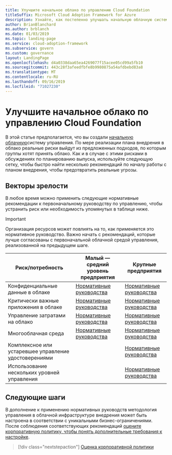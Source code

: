 ```yaml
---
title: Улучшите начальное облако по управлению Cloud Foundation
titleSuffix: Microsoft Cloud Adoption Framework for Azure
description: Узнайте, как постепенно улучшать начальную облачную систему управления.
author: BrianBlanchard
ms.author: brblanch
ms.date: 01/03/2019
ms.topic: landing-page
ms.service: cloud-adoption-framework
ms.subservice: govern
ms.custom: governance
layout: LandingPage
ms.openlocfilehash: d4a0338daa65ea4269077f15acee05cd99a5fb10
ms.sourcegitcommit: 443c28f3afeedfbfe8b9980875a54afdbebd83a8
ms.translationtype: MT
ms.contentlocale: ru-RU
ms.lasthandoff: 09/16/2019
ms.locfileid: "71027230"
---
```

# <a name="improve-your-initial-cloud-governance-foundation"></a>Улучшите начальное облако по управлению Cloud Foundation

В этой статье предполагается, что вы создали [начальную облачную](./initial-foundation.md)систему управления. По мере реализации плана внедрения в облако реальные риски выйдут из предложенных подходов, по которым группы хотят принять облако. Как и в случае с этими рисками в обсуждениях по планированию выпуска, используйте следующую сетку, чтобы быстро найти несколько рекомендаций по началу работы с планом внедрения, чтобы предотвратить реальные угрозы.

## <a name="maturity-vectors"></a>Векторы зрелости

В любое время можно применить следующие нормативные рекомендации к первоначальному руководству по управлению, чтобы устранить риск или необходимость упомянутых в таблице ниже.

> [!IMPORTANT]
> Организация ресурсов может повлиять на то, как применяется это нормативное руководство. Важно начать с рекомендаций, которые лучше согласованы с первоначальной облачной средой управления, реализованной на предыдущем шаге.

|Риск/потребность | Малый — средний уровень предприятия | Крупные предприятия |
|---|---|---|
|Конфиденциальные данные в облаке|[Нормативные руководства](./guides/standard/security-baseline-improvement.md)|[Нормативные руководства](./guides/complex/security-baseline-improvement.md)|
|Критически важные приложения в облаке|[Нормативные руководства](./guides/standard/resource-consistency-improvement.md)|[Нормативные руководства](./guides/complex/resource-consistency-improvement.md)|
|Управление затратами на облако|[Нормативные руководства](./guides/standard/cost-management-improvement.md)|[Нормативные руководства](./guides/complex/cost-management-improvement.md)|
|Многооблачная среда|[Нормативные руководства](./guides/standard/multicloud-improvement.md)|[Нормативные руководства](./guides/complex/multicloud-improvement.md)|
|Комплексное или устаревшее управление удостоверениями|         |[Нормативные руководства](./guides/complex/identity-baseline-improvement.md)|
|Использование нескольких уровней управления|         |[Нормативные руководства](./guides/complex/multiple-layers-of-governance.md)|

## <a name="next-steps"></a>Следующие шаги

В дополнение к применению нормативных руководств методология управления в облачной инфраструктуре внедрения может быть настроена в соответствии с уникальными бизнес-ограничениями. После соблюдения соответствующих рекомендаций [оцените корпоративную политику, чтобы понять дополнительные требования к настройке](./corporate-policy.md).

> [!div class="nextstepaction"]
> [Оценка корпоративной политики](./corporate-policy.md)
